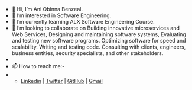 - 👋 Hi, I’m Ani Obinna Benzeal.
- 👀 I’m interested in Software Engineering.
- 🌱 I’m currently learning ALX Software Engineering Course.
- 💞️ I’m looking to collaborate on Building innovative microservices and Web Services, Designing and maintaining software systems, Evaluating and testing new software programs. Optimizing software for speed and scalability. Writing and testing code. Consulting with clients, engineers, business entities, security specialists, and other stakeholders.
- 
- 📫 How to reach me:-
- - [Linkedin](https://www.linkedin.com/in/engraniobc/) | [Twitter](https://twitter.com/AniBenzeal) | [GitHub](https://github.com/mrbenzeal) | [Gmail](anibenzealobinna@gmail.com)


<!---
mrbenzeal/mrbenzeal is a ✨ special ✨ repository because its `README.md` (this file) appears on your GitHub profile.
You can click the Preview link to take a look at your changes.
--->
